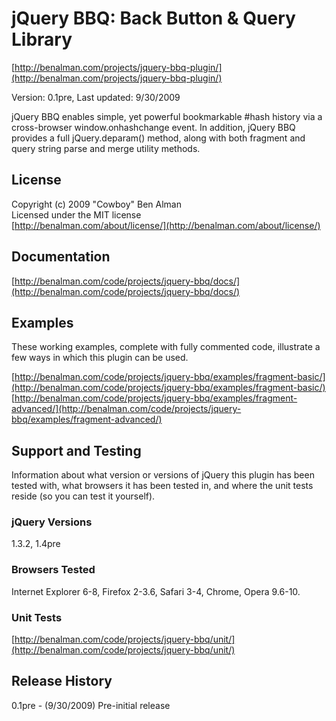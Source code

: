 # jQuery BBQ: Back Button & Query Library #
[http://benalman.com/projects/jquery-bbq-plugin/](http://benalman.com/projects/jquery-bbq-plugin/)

Version: 0.1pre, Last updated: 9/30/2009

jQuery BBQ enables simple, yet powerful bookmarkable #hash history via a cross-browser window.onhashchange event. In addition, jQuery BBQ provides a full jQuery.deparam() method, along with both fragment and query string parse and merge utility methods.


## License ##
Copyright (c) 2009 "Cowboy" Ben Alman  
Licensed under the MIT license  
[http://benalman.com/about/license/](http://benalman.com/about/license/)


## Documentation ##
[http://benalman.com/code/projects/jquery-bbq/docs/](http://benalman.com/code/projects/jquery-bbq/docs/)


## Examples ##
These working examples, complete with fully commented code, illustrate a few
ways in which this plugin can be used.

[http://benalman.com/code/projects/jquery-bbq/examples/fragment-basic/](http://benalman.com/code/projects/jquery-bbq/examples/fragment-basic/)  
[http://benalman.com/code/projects/jquery-bbq/examples/fragment-advanced/](http://benalman.com/code/projects/jquery-bbq/examples/fragment-advanced/)


## Support and Testing ##
Information about what version or versions of jQuery this plugin has been
tested with, what browsers it has been tested in, and where the unit tests
reside (so you can test it yourself).

### jQuery Versions ###
1.3.2, 1.4pre

### Browsers Tested ###
Internet Explorer 6-8, Firefox 2-3.6, Safari 3-4, Chrome, Opera 9.6-10.

### Unit Tests ###
[http://benalman.com/code/projects/jquery-bbq/unit/](http://benalman.com/code/projects/jquery-bbq/unit/)


## Release History ##

0.1pre - (9/30/2009) Pre-initial release
